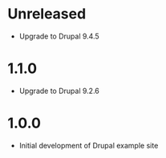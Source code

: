 # Unreleased

* Upgrade to Drupal 9.4.5

# 1.1.0

* Upgrade to Drupal 9.2.6

# 1.0.0

* Initial development of Drupal example site
